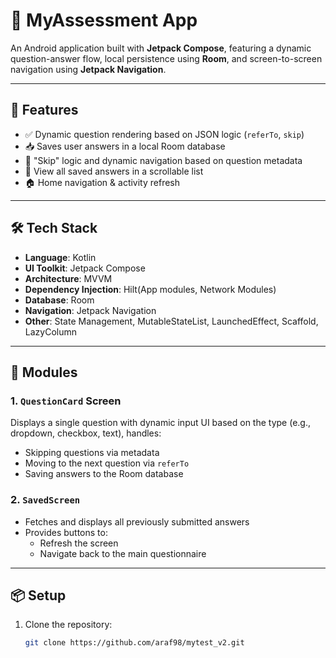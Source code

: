 # 🧠 MyAssessment App

An Android application built with **Jetpack Compose**, featuring a dynamic question-answer flow, local persistence using **Room**, and screen-to-screen navigation using **Jetpack Navigation**.

---

## 🚀 Features

- ✅ Dynamic question rendering based on JSON logic (`referTo`, `skip`)
- 📥 Saves user answers in a local Room database
- 🔄 "Skip" logic and dynamic navigation based on question metadata
- 🧾 View all saved answers in a scrollable list
- 🏠 Home navigation & activity refresh

---

## 🛠️ Tech Stack

- **Language**: Kotlin
- **UI Toolkit**: Jetpack Compose
- **Architecture**: MVVM
- **Dependency Injection**: Hilt(App modules, Network Modules)
- **Database**: Room
- **Navigation**: Jetpack Navigation
- **Other**: State Management, MutableStateList, LaunchedEffect, Scaffold, LazyColumn

---

## 🧩 Modules

### 1. `QuestionCard` Screen
Displays a single question with dynamic input UI based on the type (e.g., dropdown, checkbox, text), handles:
- Skipping questions via metadata
- Moving to the next question via `referTo`
- Saving answers to the Room database

### 2. `SavedScreen`
- Fetches and displays all previously submitted answers
- Provides buttons to:
  - Refresh the screen
  - Navigate back to the main questionnaire

---

## 📦 Setup

1. Clone the repository:
   ```bash
   git clone https://github.com/araf98/mytest_v2.git
